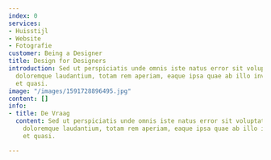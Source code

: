 ```yaml
---
index: 0
services:
- Huisstijl
- Website
- Fotografie
customer: Being a Designer
title: Design for Designers
introduction: Sed ut perspiciatis unde omnis iste natus error sit voluptatem accusantium
  doloremque laudantium, totam rem aperiam, eaque ipsa quae ab illo inventore veritatis
  et quasi.
image: "/images/1591728896495.jpg"
content: []
info:
- title: De Vraag
  content: Sed ut perspiciatis unde omnis iste natus error sit voluptatem accusantium
    doloremque laudantium, totam rem aperiam, eaque ipsa quae ab illo inventore veritatis
    et quasi.

---
```

